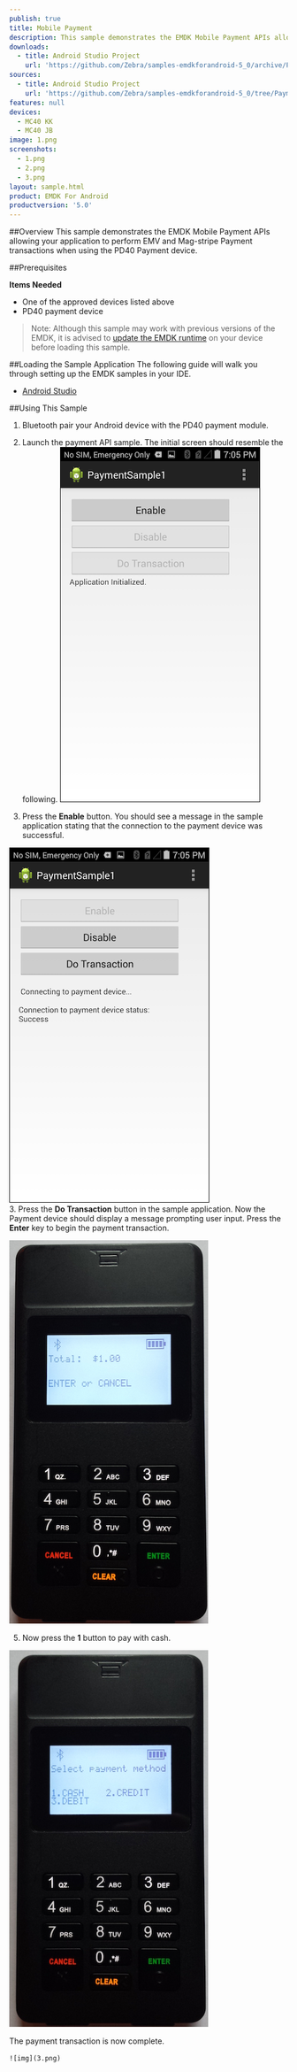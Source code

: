 ```yaml
---
publish: true
title: Mobile Payment
description: This sample demonstrates the EMDK Mobile Payment APIs allowing your application to perform EMV and Mag-stripe Payment transactions when using the PD40 Payment device.
downloads:
  - title: Android Studio Project
    url: 'https://github.com/Zebra/samples-emdkforandroid-5_0/archive/PaymentSample1.zip'
sources:
  - title: Android Studio Project
    url: 'https://github.com/Zebra/samples-emdkforandroid-5_0/tree/PaymentSample1'
features: null
devices:
  - MC40 KK
  - MC40 JB
image: 1.png
screenshots:
  - 1.png
  - 2.png
  - 3.png
layout: sample.html
product: EMDK For Android
productversion: '5.0'
---
```



##Overview
This sample demonstrates the EMDK Mobile Payment APIs allowing your application to perform EMV and Mag-stripe Payment transactions when using the PD40 Payment device.

##Prerequisites

**Items Needed**
* One of the approved devices listed above
* PD40 payment device


>Note: Although this sample may work with previous versions of the EMDK, it is advised to [update the EMDK runtime](../../guide/setupDevice/) on your device before loading this sample.

##Loading the Sample Application
The following guide will walk you through setting up the EMDK samples in your IDE.

* [Android Studio](/emdk-for-android/5-0/guide/emdksamples_androidstudio)

##Using This Sample
1. Bluetooth pair your Android device with the PD40 payment module.
2. Launch the payment API sample. The initial screen should resemble the following.
    ![img](1.png) 
    
2. Press the **Enable** button. You should see a message in the sample application stating that the connection to the payment device was successful. 

  ![img](2.png)    
3. Press the **Do Transaction** button in the sample application.  Now the Payment device should display a message prompting user input. Press the **Enter** key to begin the payment transaction.
  
  ![img](pd40-1.png)
  
  5. Now press the **1** button to pay with cash.
  
  ![img](pd40-2.png)
  
  The payment transaction is now complete.
  
    ![img](3.png) 


















